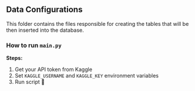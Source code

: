 ## Data Configurations

This folder contains the files responsible for creating the tables that will be then inserted into the database.

### How to run `main.py`

**Steps:**

1. Get your API token from Kaggle
2. Set `KAGGLE_USERNAME` and `KAGGLE_KEY` environment variables
3. Run script :tada:
